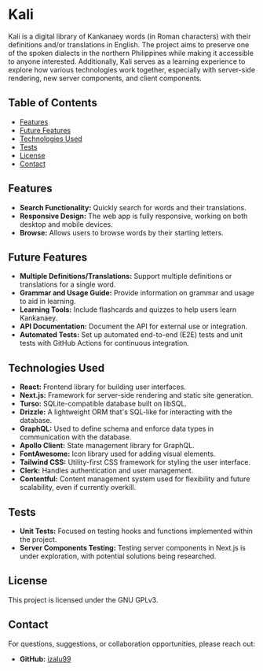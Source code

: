 # Kali

Kali is a digital library of Kankanaey words (in Roman characters) with their definitions and/or translations in English. The project aims to preserve one of the spoken dialects in the northern Philippines while making it accessible to anyone interested. Additionally, Kali serves as a learning experience to explore how various technologies work together, especially with server-side rendering, new server components, and client components.

## Table of Contents

- [Features](#features)
- [Future Features](#future-features)
- [Technologies Used](#technologies-used)
- [Tests](#tests)
- [License](#license)
- [Contact](#contact)

## Features

- **Search Functionality:** Quickly search for words and their translations.
- **Responsive Design:** The web app is fully responsive, working on both desktop and mobile devices.
- **Browse:** Allows users to browse words by their starting letters.

## Future Features

- **Multiple Definitions/Translations:** Support multiple definitions or translations for a single word.
- **Grammar and Usage Guide:** Provide information on grammar and usage to aid in learning.
- **Learning Tools:** Include flashcards and quizzes to help users learn Kankanaey.
- **API Documentation:** Document the API for external use or integration.
- **Automated Tests:** Set up automated end-to-end (E2E) tests and unit tests with GitHub Actions for continuous integration.

## Technologies Used

- **React:** Frontend library for building user interfaces.
- **Next.js:** Framework for server-side rendering and static site generation.
- **Turso:** SQLite-compatible database built on libSQL.
- **Drizzle:** A lightweight ORM that's SQL-like for interacting with the database.
- **GraphQL:** Used to define schema and enforce data types in communication with the database.
- **Apollo Client:** State management library for GraphQL.
- **FontAwesome:** Icon library used for adding visual elements.
- **Tailwind CSS:** Utility-first CSS framework for styling the user interface.
- **Clerk:** Handles authentication and user management.
- **Contentful:** Content management system used for flexibility and future scalability, even if currently overkill.

## Tests

- **Unit Tests:** Focused on testing hooks and functions implemented within the project.
- **Server Components Testing:** Testing server components in Next.js is under exploration, with potential solutions being researched.

## License

This project is licensed under the GNU GPLv3.

## Contact

For questions, suggestions, or collaboration opportunities, please reach out:
- **GitHub:** [izalu99](https://github.com/izalu99)

